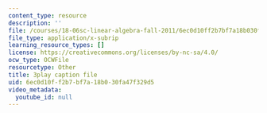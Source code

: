 ```yaml
---
content_type: resource
description: ''
file: /courses/18-06sc-linear-algebra-fall-2011/6ec0d10ff2b7bf7a18b030fa47f329d5_t-n4a18AW08.srt
file_type: application/x-subrip
learning_resource_types: []
license: https://creativecommons.org/licenses/by-nc-sa/4.0/
ocw_type: OCWFile
resourcetype: Other
title: 3play caption file
uid: 6ec0d10f-f2b7-bf7a-18b0-30fa47f329d5
video_metadata:
  youtube_id: null
---
```

